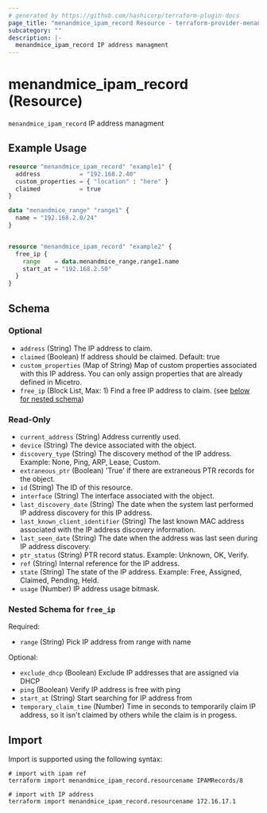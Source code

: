 ```yaml
---
# generated by https://github.com/hashicorp/terraform-plugin-docs
page_title: "menandmice_ipam_record Resource - terraform-provider-menandmice"
subcategory: ""
description: |-
  menandmice_ipam_record IP address managment
---
```


# menandmice_ipam_record (Resource)

`menandmice_ipam_record` IP address managment

## Example Usage

```terraform
resource "menandmice_ipam_record" "example1" {
  address           = "192.168.2.40"
  custom_properties = { "location" : "here" }
  claimed           = true
}

data "menandmice_range" "range1" {
  name = "192.168.2.0/24"
}


resource "menandmice_ipam_record" "example2" {
  free_ip {
    range    = data.menandmice_range.range1.name
    start_at = "192.168.2.50"
  }
}
```

<!-- schema generated by tfplugindocs -->
## Schema

### Optional

- `address` (String) The IP address to claim.
- `claimed` (Boolean) If address should be claimed. Default: true
- `custom_properties` (Map of String) Map of custom properties associated with this IP address. You can only assign properties that are already defined in Micetro.
- `free_ip` (Block List, Max: 1) Find a free IP address to claim. (see [below for nested schema](#nestedblock--free_ip))

### Read-Only

- `current_address` (String) Address currently used.
- `device` (String) The device associated with the object.
- `discovery_type` (String) The discovery method of the IP address. Example: None, Ping, ARP, Lease, Custom.
- `extraneous_ptr` (Boolean) 'True' if there are extraneous PTR records for the object.
- `id` (String) The ID of this resource.
- `interface` (String) The interface associated with the object.
- `last_discovery_date` (String) The date when the system last performed IP address discovery for this IP address.
- `last_known_client_identifier` (String) The last known MAC address associated with the IP address discovery information.
- `last_seen_date` (String) The date when the address was last seen during IP address discovery.
- `ptr_status` (String) PTR record status. Example: Unknown, OK, Verify.
- `ref` (String) Internal reference for the IP address.
- `state` (String) The state of the IP address. Example: Free, Assigned, Claimed, Pending, Held.
- `usage` (Number) IP address usage bitmask.

<a id="nestedblock--free_ip"></a>
### Nested Schema for `free_ip`

Required:

- `range` (String) Pick IP address from range with name

Optional:

- `exclude_dhcp` (Boolean) Exclude IP addresses that are assigned via DHCP
- `ping` (Boolean) Verify IP address is free with ping
- `start_at` (String) Start searching for IP address from
- `temporary_claim_time` (Number) Time in seconds to temporarily claim IP address, so it isn't claimed by others while the claim is in progess.

## Import

Import is supported using the following syntax:

```shell
# import with ipam ref
terraform import menandmice_ipam_record.resourcename IPAMRecords/8

# import with IP address
terraform import menandmice_ipam_record.resourcename 172.16.17.1
```
